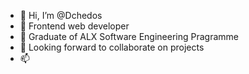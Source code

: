- 👋 Hi, I’m @Dchedos
- 👀 Frontend web developer
- 🌱 Graduate of ALX Software Engineering Pragramme
- 💞️ Looking forward to collaborate on projects
- 📫 

<!---
Dchedos/Dchedos is a ✨ special ✨ repository because its `README.md` (this file) appears on your GitHub profile.
You can click the Preview link to take a look at your changes.
--->

